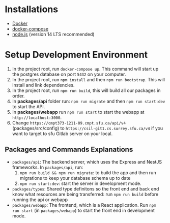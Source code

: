 # Installations

-  [Docker](https://docs.docker.com/get-docker/)
-  [docker-compose](https://docs.docker.com/compose/install/)
-  [node.js](https://nodejs.org/en/) (version 14 LTS recommended)

# Setup Development Environment

1. In the project root, run `docker-compose up`. This command will start up the postgres database on port `5432` on your computer.
2. In the project root, run `npm install` and then `npm run bootstrap`. This will install and link dependencies.
3. In the project root, run `npm run build`, this will build all our packages in order.
4. In **packages/api** folder run: `npm run migrate` and then `npm run start:dev` to start the API.
5. In **packages/webapp** run `npm run start` to start the webapp at `http://localhost:3000`.
6. Change `https://cmpt373-1211-09.cmpt.sfu.ca/api/v4` (packages/src/config) to `https://csil-git1.cs.surrey.sfu.ca/v4` if you want to target to sfu Gitlab server on your local.

## Packages and Commands Explanations

* `packages/api`: The backend server, which uses the Express and NestJS frameworks.  In `packages/api`, run: 
    1. `npm run build && npm run migrate`: to build the app and then run migrations to keep your database schema up to date
    2. `npm run start:dev`: start the server in development mode.
* `packages/types`: Shared type definitons so the front end and back end know what resources are being transferred: run `npm run build` before running the api or webapp
* `packages/webapp`: The frontend, which is a React application. Run `npm run start` (in `packages/webapp`) to start the front end in development mode.
